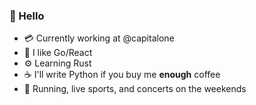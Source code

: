 ### 👋 Hello 

* 💳 Currently working at @capitalone
* 🤘 I like Go/React
* ⚙️ Learning Rust
* ☕ I'll write Python if you buy me **enough** coffee
* 🦩 Running, live sports, and concerts on the weekends